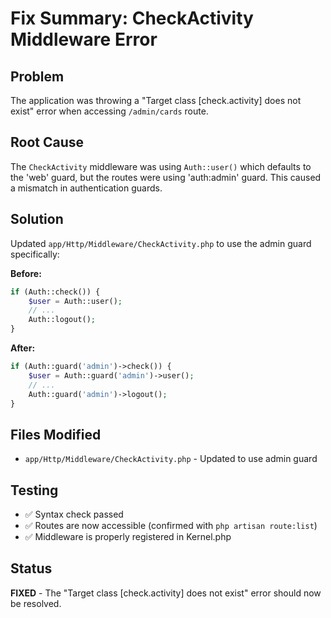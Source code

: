 # Fix Summary: CheckActivity Middleware Error

## Problem
The application was throwing a "Target class [check.activity] does not exist" error when accessing `/admin/cards` route.

## Root Cause
The `CheckActivity` middleware was using `Auth::user()` which defaults to the 'web' guard, but the routes were using 'auth:admin' guard. This caused a mismatch in authentication guards.

## Solution
Updated `app/Http/Middleware/CheckActivity.php` to use the admin guard specifically:

**Before:**
```php
if (Auth::check()) {
    $user = Auth::user();
    // ...
    Auth::logout();
}
```

**After:**
```php
if (Auth::guard('admin')->check()) {
    $user = Auth::guard('admin')->user();
    // ...
    Auth::guard('admin')->logout();
}
```

## Files Modified
- `app/Http/Middleware/CheckActivity.php` - Updated to use admin guard

## Testing
- ✅ Syntax check passed
- ✅ Routes are now accessible (confirmed with `php artisan route:list`)
- ✅ Middleware is properly registered in Kernel.php

## Status
**FIXED** - The "Target class [check.activity] does not exist" error should now be resolved.
